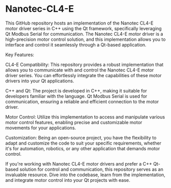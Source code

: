# Nanotec-CL4-E
This GitHub repository hosts an implementation of the Nanotec CL4-E motor driver series in C++ using the Qt framework, specifically leveraging Qt Modbus Serial for communication. The Nanotec CL4-E motor driver is a high-precision motor control solution, and this implementation allows you to interface and control it seamlessly through a Qt-based application.

Key Features:

CL4-E Compatibility: This repository provides a robust implementation that allows you to communicate with and control the Nanotec CL4-E motor driver series. You can effortlessly integrate the capabilities of these motor drivers into your Qt applications.

C++ and Qt: The project is developed in C++, making it suitable for developers familiar with the language. Qt Modbus Serial is used for communication, ensuring a reliable and efficient connection to the motor driver.

Motor Control: Utilize this implementation to access and manipulate various motor control features, enabling precise and customizable motor movements for your applications.

Customization: Being an open-source project, you have the flexibility to adapt and customize the code to suit your specific requirements, whether it's for automation, robotics, or any other application that demands motor control.

If you're working with Nanotec CL4-E motor drivers and prefer a C++ Qt-based solution for control and communication, this repository serves as an invaluable resource. Dive into the codebase, learn from the implementation, and integrate motor control into your Qt projects with ease.
